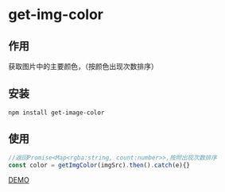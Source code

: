 # get-img-color

## 作用

获取图片中的主要颜色，（按颜色出现次数排序）

## 安装

```
npm install get-image-color
```

## 使用

```JavaScript
//返回Promise<Map<rgba:string, count:number>>,按照出现次数排序
const color = getImgColor(imgSrc).then().catch(e){}
```

[DEMO](https://codesandbox.io/s/vibrant-keldysh-szy3q?file=/src/App.js)

